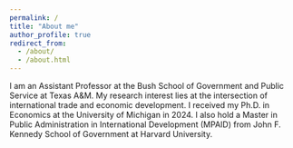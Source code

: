 ```yaml
---
permalink: /
title: "About me"
author_profile: true
redirect_from: 
  - /about/
  - /about.html
---
```


I am an Assistant Professor at the Bush School of Government and Public Service at Texas A&M. My research interest lies at the intersection of international trade and economic development. I received my Ph.D. in Economics at the University of Michigan in 2024. I also hold a Master in Public Administration in International Development (MPAID) from John F. Kennedy School of Government at Harvard University.
